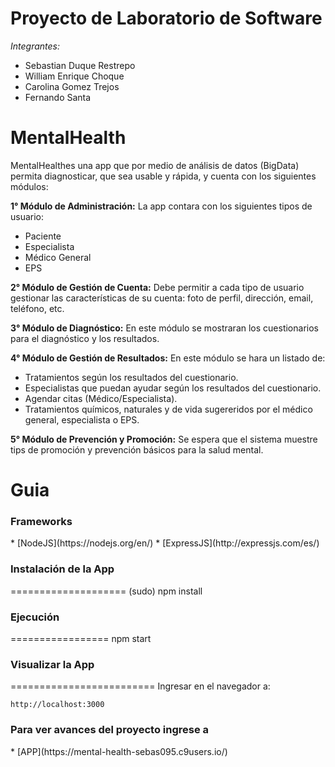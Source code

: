 # Proyecto de Laboratorio de Software

_Integrantes:_
* Sebastian Duque Restrepo
* William Enrique Choque
* Carolina Gomez Trejos
* Fernando Santa

<h1>MentalHealth</h1>
MentalHealthes una app que por medio de análisis de datos (BigData)
permita diagnosticar, que sea usable y rápida, y cuenta con los siguientes módulos:

**1° Módulo de Administración:** La app contara con los siguientes tipos de usuario:
  * Paciente
  * Especialista
  * Médico General
  * EPS

**2° Módulo de Gestión de Cuenta:** Debe permitir a cada tipo de usuario gestionar las características de su cuenta: foto de perfil, dirección, email, teléfono, etc.  

**3° Módulo de Diagnóstico:** En este módulo se mostraran los cuestionarios para el diagnóstico y los resultados.

**4° Módulo de Gestión de Resultados:** En este módulo se hara un listado de:
  * Tratamientos según los resultados del cuestionario.
  * Especialistas que puedan ayudar según los resultados del cuestionario.
  * Agendar citas (Médico/Especialista).
  * Tratamientos químicos, naturales y de vida sugereridos por el médico general, especialista o EPS.

**5° Módulo de Prevención y Promoción:** Se espera que el sistema muestre tips de promoción y prevención básicos para la salud mental.

<h1>Guia</h1>
<h3>Frameworks</h3>
* [NodeJS](https://nodejs.org/en/)
* [ExpressJS](http://expressjs.com/es/)

<h3>Instalación de la App</h3>
====================
    (sudo) npm install
<h3>Ejecución</h3>
=================
    npm start
<h3>Visualizar la App</h3>
=========================
Ingresar en el navegador a:

    http://localhost:3000
<h3>Para ver avances del proyecto ingrese a</h3>
* [APP](https://mental-health-sebas095.c9users.io/)